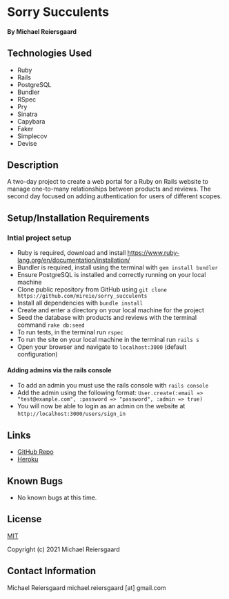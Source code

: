 # Sorry Succulents
#### By Michael Reiersgaard

## Technologies Used

* Ruby
* Rails
* PostgreSQL
* Bundler
* RSpec
* Pry
* Sinatra
* Capybara
* Faker
* Simplecov
* Devise

## Description
A two-day project to create a web portal for a Ruby on Rails website to manage one-to-many relationships between products and reviews. The second day focused on adding authentication for users of different scopes.

## Setup/Installation Requirements

### Intial project setup

* Ruby is required, download and install https://www.ruby-lang.org/en/documentation/installation/
* Bundler is required, install using the terminal with `gem install bundler`
* Ensure PostgreSQL is installed and correctly running on your local machine
* Clone public repository from GitHub using `git clone https://github.com/mireie/sorry_succulents`
* Install all dependencies with `bundle install`
* Create and enter a directory on your local machine for the project
* Seed the database with products and reviews with the terminal command `rake db:seed`
* To run tests, in the terminal run `rspec`
* To run the site on your local machine in the terminal run `rails s`
* Open your browser and navigate to `localhost:3000` (default configuration)

#### Adding admins via the rails console
* To add an admin you must use the rails console with `rails console`
* Add the admin using the following format: `User.create(:email => "test@example.com", :password => "password", :admin => true)`
* You will now be able to login as an admin on the website at `http://localhost:3000/users/sign_in`


## Links
- [GitHub Repo](https://github.com/mireie/sorry_succulents)
- [Heroku](https://sorry-succulents.herokuapp.com/)

## Known Bugs

* No known bugs at this time.

## License

[MIT](https://en.wikipedia.org/wiki/MIT_License)

Copyright (c) 2021 Michael Reiersgaard

## Contact Information

Michael Reiersgaard michael.reiersgaard [at] gmail.com
